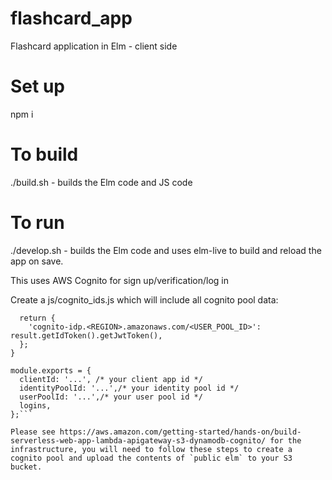 # flashcard_app
Flashcard application in Elm - client side

# Set up

npm i

# To build

./build.sh - builds the Elm code and JS code

# To run

./develop.sh - builds the Elm code and uses elm-live to build and reload the app on save.

This uses AWS Cognito for sign up/verification/log in

Create a js/cognito_ids.js which will include all cognito pool data:
```function logins(result) {
  return {
    'cognito-idp.<REGION>.amazonaws.com/<USER_POOL_ID>': result.getIdToken().getJwtToken(),
  };
}

module.exports = {
  clientId: '...', /* your client app id */
  identityPoolId: '...',/* your identity pool id */
  userPoolId: '...',/* your user pool id */
  logins,
};```

Please see https://aws.amazon.com/getting-started/hands-on/build-serverless-web-app-lambda-apigateway-s3-dynamodb-cognito/ for the infrastructure, you will need to follow these steps to create a cognito pool and upload the contents of `public elm` to your S3 bucket.
